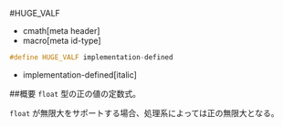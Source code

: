 #HUGE_VALF
* cmath[meta header]
* macro[meta id-type]

```cpp
#define HUGE_VALF implementation-defined
```
* implementation-defined[italic]

##概要
`float` 型の正の値の定数式。

`float` が無限大をサポートする場合、処理系によっては正の無限大となる。

